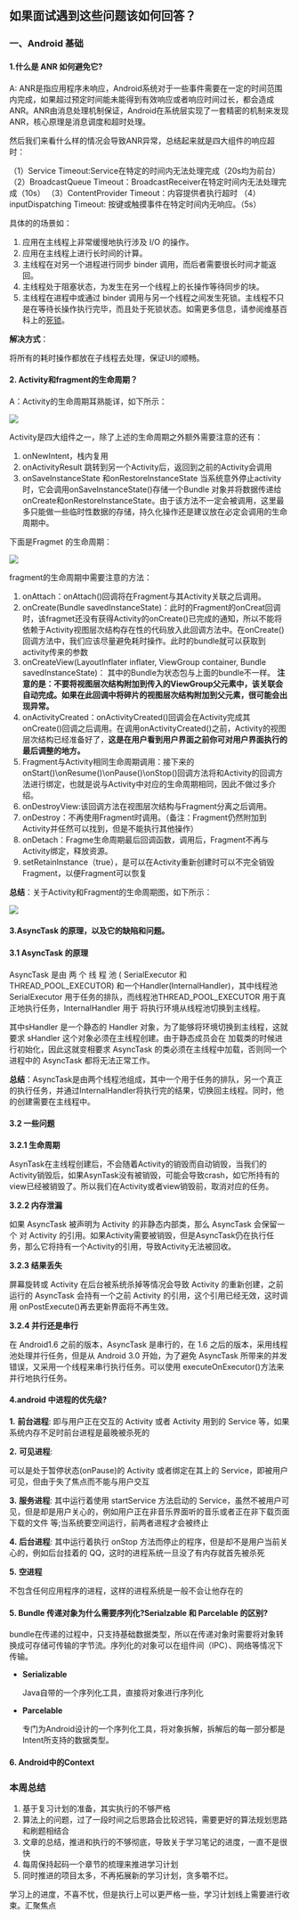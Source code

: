 ##  如果面试遇到这些问题该如何回答？

### 一、Android 基础

#### 1.什么是 ANR 如何避免它?

A: ANR是指应用程序未响应，Android系统对于一些事件需要在一定的时间范围内完成，如果超过预定时间能未能得到有效响应或者响应时间过长，都会造成ANR。ANR由消息处理机制保证，Android在系统层实现了一套精密的机制来发现ANR，核心原理是消息调度和超时处理。

然后我们来看什么样的情况会导致ANR异常，总结起来就是四大组件的响应超时：

（1）Service Timeout:Service在特定的时间内无法处理完成（20s均为前台）
（2）BroadcastQueue Timeout：BroadcastReceiver在特定时间内无法处理完成（10s）
（3）ContentProvider Timeout：内容提供者执行超时
（4）inputDispatching Timeout: 按键或触摸事件在特定时间内无响应。（5s）

具体的的场景如：

1. 应用在主线程上非常缓慢地执行涉及 I/O 的操作。
2. 应用在主线程上进行长时间的计算。
3. 主线程在对另一个进程进行同步 binder 调用，而后者需要很长时间才能返回。
4. 主线程处于阻塞状态，为发生在另一个线程上的长操作等待同步的块。
5. 主线程在进程中或通过 binder 调用与另一个线程之间发生死锁。主线程不只是在等待长操作执行完毕，而且处于死锁状态。如需更多信息，请参阅维基百科上的[死锁](https://en.wikipedia.org/wiki/Deadlock)。

**解决方式**：

将所有的耗时操作都放在子线程去处理，保证UI的顺畅。

#### 2. Activity和fragment的生命周期？

A：Activity的生命周期耳熟能详，如下所示：

![](https://upload-images.jianshu.io/upload_images/2244681-1532340d63d59dc6.png)

Activity是四大组件之一，除了上述的生命周期之外额外需要注意的还有：

1. onNewIntent，栈内复用
2. onActivityResult 跳转到另一个Activity后，返回到之前的Activity会调用
3. onSaveInstanceState 和onRestoreInstanceState 当系统意外停止activity时，它会调用onSaveInstanceState()存储一个Bundle 对象并将数据传递给onCreate和onRestoreInstanceState。由于该方法不一定会被调用，这里最多只能做一些临时性数据的存储，持久化操作还是建议放在必定会调用的生命周期中。

下面是Fragmet 的生命周期：

![](https://upload-images.jianshu.io/upload_images/2244681-3685a0866eb07d3a.png)

fragment的生命周期中需要注意的方法：

1. onAttach：onAttach()回调将在Fragment与其Activity关联之后调用。
2. onCreate(Bundle savedInstanceState)：此时的Fragment的onCreat回调时，该fragmet还没有获得Activity的onCreate()已完成的通知，所以不能将依赖于Activity视图层次结构存在性的代码放入此回调方法中。在onCreate()回调方法中，我们应该尽量避免耗时操作。此时的bundle就可以获取到activity传来的参数
3. onCreateView(LayoutInflater inflater, ViewGroup container,
   Bundle savedInstanceState)： 其中的Bundle为状态包与上面的bundle不一样。
   **注意的是：不要将视图层次结构附加到传入的ViewGroup父元素中，该关联会自动完成。如果在此回调中将碎片的视图层次结构附加到父元素，很可能会出现异常。**
4. onActivityCreated：onActivityCreated()回调会在Activity完成其onCreate()回调之后调用。在调用onActivityCreated()之前，Activity的视图层次结构已经准备好了，**这是在用户看到用户界面之前你可对用户界面执行的最后调整的地方。**
5. Fragment与Activity相同生命周期调用：接下来的onStart()\onResume()\onPause()\onStop()回调方法将和Activity的回调方法进行绑定，也就是说与Activity中对应的生命周期相同，因此不做过多介绍。
6. onDestroyView:该回调方法在视图层次结构与Fragment分离之后调用。
7. onDestroy：不再使用Fragment时调用。（备注：Fragment仍然附加到Activity并任然可以找到，但是不能执行其他操作）
8. onDetach：Fragme生命周期最后回调函数，调用后，Fragment不再与Activity绑定，释放资源。
9. setRetainInstance（true），是可以在Activity重新创建时可以不完全销毁Fragment，以便Fragment可以恢复

**总结**：关于Activity和Fragment的生命周期图，如下所示：

![](https://imgs.piasy.com/2018-03-23-2017010890963complete_android_fragment_lifecycle.png)

#### 3.AsyncTask 的原理，以及它的缺陷和问题。

####  3.1 AsyncTask 的原理

AsyncTask 是由 两 个 线 程 池 ( SerialExecutor 和THREAD_POOL_EXECUTOR) 和一个Handler(InternalHandler)，其中线程池 SerialExecutor 用于任务的排队，而线程池THREAD_POOL_EXECUTOR 用于真正地执行任务，InternalHandler 用于 将执行环境从线程池切换到主线程。

其中sHandler 是一个静态的 Handler 对象，为了能够将环境切换到主线程，这就要求 sHandler 这个对象必须在主线程创建。由于静态成员会在 加载类的时候进行初始化，因此这就变相要求 AsyncTask 的类必须在主线程中加载，否则同一个进程中的 AsyncTask 都将无法正常工作。

**总结**：AsyncTask是由两个线程池组成，其中一个用于任务的排队，另一个真正的执行任务，并通过InternalHandler将执行完的结果，切换回主线程。同时，他的创建需要在主线程中。

#### 3.2 一些问题

**3.2.1 生命周期**

AsynTask在主线程创建后，不会随着Activity的销毁而自动销毁，当我们的Activity销毁后，如果AsynTask没有被销毁，可能会导致crash，如它所持有的view已经被销毁了。所以我们在Activity或者view销毁前，取消对应的任务。

**3.2.2 内存泄漏**

如果 AsyncTask 被声明为 Activity 的非静态内部类，那么 AsyncTask 会保留一个 对 Activity 的引用。如果Activity需要被销毁，但是AsyncTask仍在执行任务，那么它将持有一个Activity的引用，导致Activity无法被回收。

**3.2.3 结果丢失**

屏幕旋转或 Activity 在后台被系统杀掉等情况会导致 Activity 的重新创建，之前 运行的 AsyncTask 会持有一个之前 Activity 的引用，这个引用已经无效，这时调 用 onPostExecute()再去更新界面将不再生效。

**3.2.4 并行还是串行**

在 Android1.6 之前的版本，AsyncTask 是串行的，在 1.6 之后的版本，采用线程池处理并行任务，但是从 Android 3.0 开始，为了避免 AsyncTask 所带来的并发错误，又采用一个线程来串行执行任务。可以使用 executeOnExecutor()方法来 并行地执行任务。

#### 4.android 中进程的优先级?

**1.** **前台进程**:
 即与用户正在交互的 Activity 或者 Activity 用到的 Service 等，如果系统内存不足时前台进程是最晚被杀死的 

**2.** **可见进程**:

可以是处于暂停状态(onPause)的 Activity 或者绑定在其上的 Service，即被用户 可见，但由于失了焦点而不能与用户交互

**3.** **服务进程**:
 其中运行着使用 startService 方法启动的 Service，虽然不被用户可见，但是却是用户关心的，例如用户正在非音乐界面听的音乐或者正在非下载页面下载的文件 等;当系统要空间运行，前两者进程才会被终止

**4.** **后台进程**:
 其中运行着执行 onStop 方法而停止的程序，但是却不是用户当前关心的，例如后台挂着的 QQ，这时的进程系统一旦没了有内存就首先被杀死

**5.** **空进程**

不包含任何应用程序的进程，这样的进程系统是一般不会让他存在的

#### 5. Bundle 传递对象为什么需要序列化?Serialzable 和 Parcelable 的区别?

bundle在传递的过程中，只支持基础数据类型，所以在传递对象时需要将对象转换成可存储可传输的字节流。序列化的对象可以在组件间（IPC）、网络等情况下传输。

- **Serializable**

  Java自带的一个序列化工具，直接将对象进行序列化

- **Parcelable**

  专门为Android设计的一个序列化工具，将对象拆解，拆解后的每一部分都是Intent所支持的数据类型。

#### 6. Android中的Context

### 本周总结
1. 基于复习计划的准备，其实执行的不够严格
2. 算法上的问题，过了一段时间之后思路会比较迟钝，需要更好的算法规划思路和刷题相结合
3. 文章的总结，推进和执行的不够彻底，导致关于学习笔记的进度，一直不是很快
4. 每周保持起码一个章节的梳理来推进学习计划
5. 同时推进的项目太多，不再拓展新的学习计划，贪多嚼不烂。

学习上的进度，不喜不忧，但是执行上可以更严格一些，学习计划线上需要进行收束。汇聚焦点